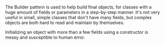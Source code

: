 The Builder pattern is used to help build final objects, for classes with a huge amount of fields or parameters in a step-by-step manner. It's not very useful in small, simple classes that don't have many fields, but complex objects are both hard to read and maintain by themselves.

Initializing an object with more than a few fields using a constructor is messy and susceptible to human error.